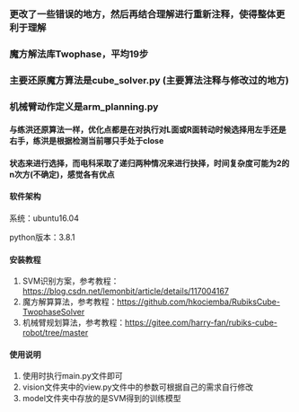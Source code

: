### 更改了一些错误的地方，然后再结合理解进行重新注释，使得整体更利于理解
### 魔方解法库Twophase，平均19步
### 主要还原魔方算法是cube_solver.py   (主要算法注释与修改过的地方)
### 机械臂动作定义是arm_planning.py    

#### 与练洪还原算法一样，优化点都是在对执行对L面或R面转动时候选择用左手还是右手，练洪是根据检测当前哪只手处于close
#### 状态来进行选择，而电科采取了递归两种情况来进行抉择，时间复杂度可能为2的n次方(不确定)，感觉各有优点


#### 软件架构
系统：ubuntu16.04

python版本：3.8.1


#### 安装教程

1.  SVM识别方案，参考教程：https://blog.csdn.net/lemonbit/article/details/117004167
2.  魔方解算算法，参考教程：https://github.com/hkociemba/RubiksCube-TwophaseSolver
3.  机械臂规划算法，参考教程：https://gitee.com/harry-fan/rubiks-cube-robot/tree/master

#### 使用说明

1.  使用时执行main.py文件即可
2.  vision文件夹中的view.py文件中的参数可根据自己的需求自行修改
3.  model文件夹中存放的是SVM得到的训练模型


